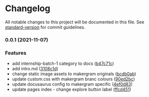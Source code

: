# Changelog

All notable changes to this project will be documented in this file. See [standard-version](https://github.com/conventional-changelog/standard-version) for commit guidelines.

### 0.0.1 (2021-11-07)


### Features

* add internship-batch-1 category to docs ([b47c71c](https://github.com/MakerGram/internship/commit/b47c71cb886196bac3b0896ffe4e68b0fa3d8c29))
* add intro.md ([3108c1d](https://github.com/MakerGram/internship/commit/3108c1df44df9322ffcca4f79262fe8f37f5951b))
* change static image assets to makergram originals ([bcdb0ab](https://github.com/MakerGram/internship/commit/bcdb0aba3363b907922207c39588edc50237f4a3))
* update custom.css with makergram branc colours ([90ed2bc](https://github.com/MakerGram/internship/commit/90ed2bc8447b68db690042905d2ad5b2f1cf8efb))
* update docusaurus config to makergram specific ([4ef0d83](https://github.com/MakerGram/internship/commit/4ef0d83ba120cb7e9ec3eb4365816944a2b26c3f))
* update pages index - change explore button label ([ffcd451](https://github.com/MakerGram/internship/commit/ffcd4514f063179834f5ce47699b65af3ff68a46))
